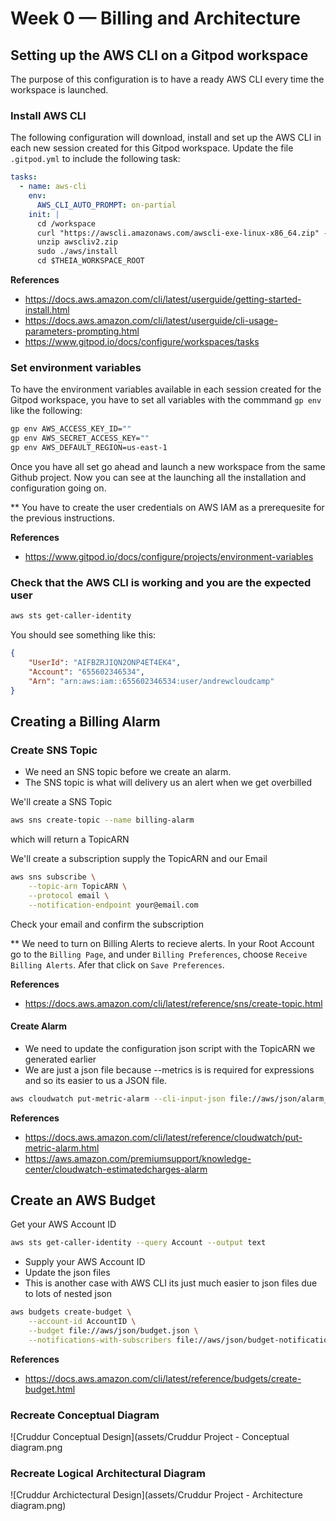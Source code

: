 # Week 0 — Billing and Architecture

## Setting up the AWS CLI on a Gitpod workspace
The purpose of this configuration is to have a ready AWS CLI every time the workspace is launched.

### Install AWS CLI
The following configuration will download, install and set up the AWS CLI in each new session created for this Gitpod workspace. Update the file `.gitpod.yml` to include the following task:

```yaml
tasks:
  - name: aws-cli
    env:
      AWS_CLI_AUTO_PROMPT: on-partial
    init: |
      cd /workspace
      curl "https://awscli.amazonaws.com/awscli-exe-linux-x86_64.zip" -o "awscliv2.zip"
      unzip awscliv2.zip
      sudo ./aws/install
      cd $THEIA_WORKSPACE_ROOT
```
**References**
- https://docs.aws.amazon.com/cli/latest/userguide/getting-started-install.html
- https://docs.aws.amazon.com/cli/latest/userguide/cli-usage-parameters-prompting.html
- https://www.gitpod.io/docs/configure/workspaces/tasks

### Set environment variables

To have the environment variables available in each session created for the Gitpod workspace, you have to set all variables with the commmand `gp env` like the following:
```sh
gp env AWS_ACCESS_KEY_ID=""
gp env AWS_SECRET_ACCESS_KEY=""
gp env AWS_DEFAULT_REGION=us-east-1
```

Once you have all set go ahead and launch a new workspace from the same Github project. Now you can see at the launching all the installation and configuration going on.

** You have to create the user credentials on AWS IAM as a prerequesite for the previous instructions.

**References**
- https://www.gitpod.io/docs/configure/projects/environment-variables


### Check that the AWS CLI is working and you are the expected user

```sh
aws sts get-caller-identity
```

You should see something like this:
```json
{
    "UserId": "AIFBZRJIQN2ONP4ET4EK4",
    "Account": "655602346534",
    "Arn": "arn:aws:iam::655602346534:user/andrewcloudcamp"
}
```

## Creating a Billing Alarm

### Create SNS Topic

- We need an SNS topic before we create an alarm.
- The SNS topic is what will delivery us an alert when we get overbilled

We'll create a SNS Topic
```sh
aws sns create-topic --name billing-alarm
```
which will return a TopicARN

We'll create a subscription supply the TopicARN and our Email
```sh
aws sns subscribe \
    --topic-arn TopicARN \
    --protocol email \
    --notification-endpoint your@email.com
```

Check your email and confirm the subscription

** We need to turn on Billing Alerts to recieve alerts. In your Root Account go to the `Billing Page`, and under `Billing Preferences`, choose `Receive Billing Alerts`. Afer that click on `Save Preferences`.

**References**
- https://docs.aws.amazon.com/cli/latest/reference/sns/create-topic.html

#### Create Alarm

- We need to update the configuration json script with the TopicARN we generated earlier
- We are just a json file because --metrics is is required for expressions and so its easier to us a JSON file.

```sh
aws cloudwatch put-metric-alarm --cli-input-json file://aws/json/alarm_config.json
```

**References**

- https://docs.aws.amazon.com/cli/latest/reference/cloudwatch/put-metric-alarm.html
- https://aws.amazon.com/premiumsupport/knowledge-center/cloudwatch-estimatedcharges-alarm
 
## Create an AWS Budget

Get your AWS Account ID
```sh
aws sts get-caller-identity --query Account --output text
```

- Supply your AWS Account ID
- Update the json files
- This is another case with AWS CLI its just much easier to json files due to lots of nested json

```sh
aws budgets create-budget \
    --account-id AccountID \
    --budget file://aws/json/budget.json \
    --notifications-with-subscribers file://aws/json/budget-notifications-with-subscribers.json
```

**References**
- https://docs.aws.amazon.com/cli/latest/reference/budgets/create-budget.html


### Recreate Conceptual Diagram
![Cruddur Conceptual Design](assets/Cruddur Project - Conceptual diagram.png

### Recreate Logical Architectural Diagram
![Cruddur Archictectural Design](assets/Cruddur Project - Architecture diagram.png)

